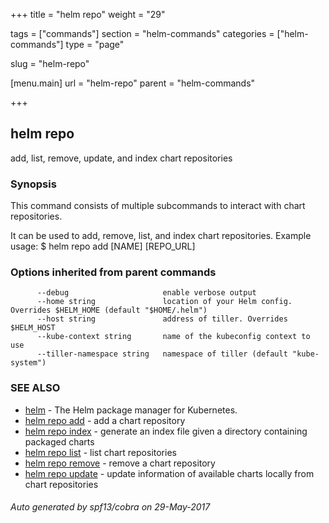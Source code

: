 +++
title = "helm repo"
weight = "29"

tags = ["commands"]
section = "helm-commands"
categories = ["helm-commands"]
type = "page"

slug = "helm-repo"

[menu.main]
  url = "helm-repo"
  parent = "helm-commands"

+++

## helm repo

add, list, remove, update, and index chart repositories

### Synopsis



This command consists of multiple subcommands to interact with chart repositories.

It can be used to add, remove, list, and index chart repositories.
Example usage:
    $ helm repo add [NAME] [REPO_URL]


### Options inherited from parent commands

```
      --debug                     enable verbose output
      --home string               location of your Helm config. Overrides $HELM_HOME (default "$HOME/.helm")
      --host string               address of tiller. Overrides $HELM_HOST
      --kube-context string       name of the kubeconfig context to use
      --tiller-namespace string   namespace of tiller (default "kube-system")
```

### SEE ALSO
* [helm](helm.md)	 - The Helm package manager for Kubernetes.
* [helm repo add](helm_repo_add.md)	 - add a chart repository
* [helm repo index](helm_repo_index.md)	 - generate an index file given a directory containing packaged charts
* [helm repo list](helm_repo_list.md)	 - list chart repositories
* [helm repo remove](helm_repo_remove.md)	 - remove a chart repository
* [helm repo update](helm_repo_update.md)	 - update information of available charts locally from chart repositories

###### Auto generated by spf13/cobra on 29-May-2017
